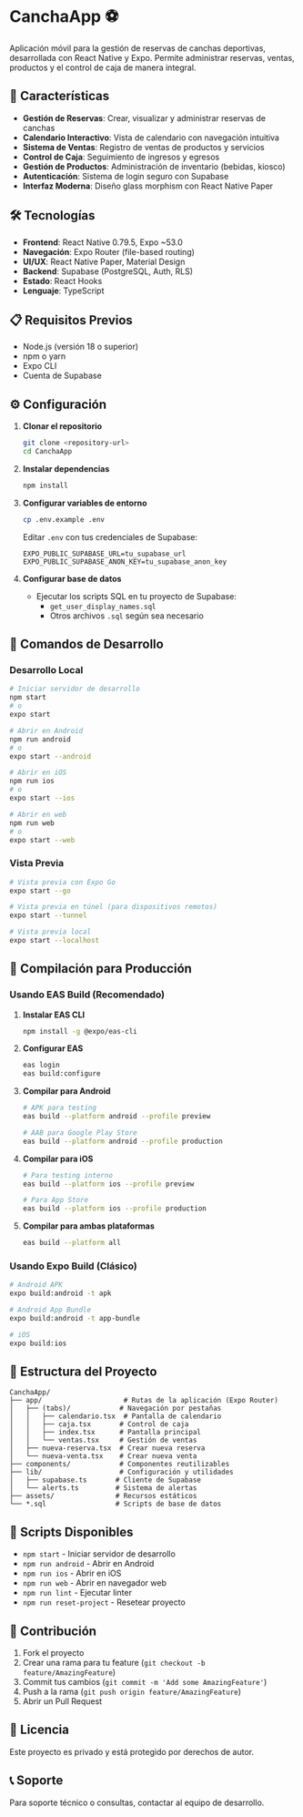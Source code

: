 # CanchaApp ⚽

Aplicación móvil para la gestión de reservas de canchas deportivas, desarrollada con React Native y Expo. Permite administrar reservas, ventas, productos y el control de caja de manera integral.

## 🚀 Características

- **Gestión de Reservas**: Crear, visualizar y administrar reservas de canchas
- **Calendario Interactivo**: Vista de calendario con navegación intuitiva
- **Sistema de Ventas**: Registro de ventas de productos y servicios
- **Control de Caja**: Seguimiento de ingresos y egresos
- **Gestión de Productos**: Administración de inventario (bebidas, kiosco)
- **Autenticación**: Sistema de login seguro con Supabase
- **Interfaz Moderna**: Diseño glass morphism con React Native Paper

## 🛠️ Tecnologías

- **Frontend**: React Native 0.79.5, Expo ~53.0
- **Navegación**: Expo Router (file-based routing)
- **UI/UX**: React Native Paper, Material Design
- **Backend**: Supabase (PostgreSQL, Auth, RLS)
- **Estado**: React Hooks
- **Lenguaje**: TypeScript

## 📋 Requisitos Previos

- Node.js (versión 18 o superior)
- npm o yarn
- Expo CLI
- Cuenta de Supabase

## ⚙️ Configuración

1. **Clonar el repositorio**
   ```bash
   git clone <repository-url>
   cd CanchaApp
   ```

2. **Instalar dependencias**
   ```bash
   npm install
   ```

3. **Configurar variables de entorno**
   ```bash
   cp .env.example .env
   ```
   
   Editar `.env` con tus credenciales de Supabase:
   ```env
   EXPO_PUBLIC_SUPABASE_URL=tu_supabase_url
   EXPO_PUBLIC_SUPABASE_ANON_KEY=tu_supabase_anon_key
   ```

4. **Configurar base de datos**
   - Ejecutar los scripts SQL en tu proyecto de Supabase:
     - `get_user_display_names.sql`
     - Otros archivos `.sql` según sea necesario

## 🚀 Comandos de Desarrollo

### Desarrollo Local
```bash
# Iniciar servidor de desarrollo
npm start
# o
expo start

# Abrir en Android
npm run android
# o
expo start --android

# Abrir en iOS
npm run ios
# o
expo start --ios

# Abrir en web
npm run web
# o
expo start --web
```

### Vista Previa
```bash
# Vista previa con Expo Go
expo start --go

# Vista previa en túnel (para dispositivos remotos)
expo start --tunnel

# Vista previa local
expo start --localhost
```

## 📱 Compilación para Producción

### Usando EAS Build (Recomendado)

1. **Instalar EAS CLI**
   ```bash
   npm install -g @expo/eas-cli
   ```

2. **Configurar EAS**
   ```bash
   eas login
   eas build:configure
   ```

3. **Compilar para Android**
   ```bash
   # APK para testing
   eas build --platform android --profile preview
   
   # AAB para Google Play Store
   eas build --platform android --profile production
   ```

4. **Compilar para iOS**
   ```bash
   # Para testing interno
   eas build --platform ios --profile preview
   
   # Para App Store
   eas build --platform ios --profile production
   ```

5. **Compilar para ambas plataformas**
   ```bash
   eas build --platform all
   ```

### Usando Expo Build (Clásico)

```bash
# Android APK
expo build:android -t apk

# Android App Bundle
expo build:android -t app-bundle

# iOS
expo build:ios
```

## 📁 Estructura del Proyecto

```
CanchaApp/
├── app/                    # Rutas de la aplicación (Expo Router)
│   ├── (tabs)/            # Navegación por pestañas
│   │   ├── calendario.tsx  # Pantalla de calendario
│   │   ├── caja.tsx       # Control de caja
│   │   ├── index.tsx      # Pantalla principal
│   │   └── ventas.tsx     # Gestión de ventas
│   ├── nueva-reserva.tsx  # Crear nueva reserva
│   └── nueva-venta.tsx    # Crear nueva venta
├── components/            # Componentes reutilizables
├── lib/                   # Configuración y utilidades
│   ├── supabase.ts       # Cliente de Supabase
│   └── alerts.ts         # Sistema de alertas
├── assets/               # Recursos estáticos
└── *.sql                 # Scripts de base de datos
```

## 🔧 Scripts Disponibles

- `npm start` - Iniciar servidor de desarrollo
- `npm run android` - Abrir en Android
- `npm run ios` - Abrir en iOS
- `npm run web` - Abrir en navegador web
- `npm run lint` - Ejecutar linter
- `npm run reset-project` - Resetear proyecto

## 🤝 Contribución

1. Fork el proyecto
2. Crear una rama para tu feature (`git checkout -b feature/AmazingFeature`)
3. Commit tus cambios (`git commit -m 'Add some AmazingFeature'`)
4. Push a la rama (`git push origin feature/AmazingFeature`)
5. Abrir un Pull Request

## 📄 Licencia

Este proyecto es privado y está protegido por derechos de autor.

## 📞 Soporte

Para soporte técnico o consultas, contactar al equipo de desarrollo.
